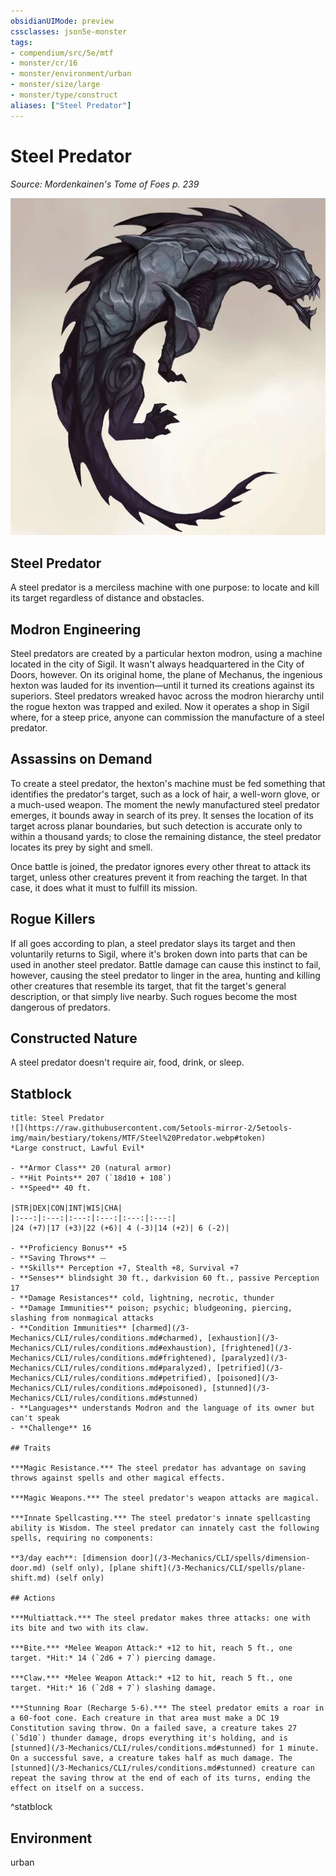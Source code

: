 ```yaml
---
obsidianUIMode: preview
cssclasses: json5e-monster
tags:
- compendium/src/5e/mtf
- monster/cr/16
- monster/environment/urban
- monster/size/large
- monster/type/construct
aliases: ["Steel Predator"]
---
```

# Steel Predator
*Source: Mordenkainen's Tome of Foes p. 239*  

![](https://raw.githubusercontent.com/5etools-mirror-2/5etools-img/main/bestiary/MTF/Steel%20Predator.webp#right)  
## Steel Predator

A steel predator is a merciless machine with one purpose: to locate and kill its target regardless of distance and obstacles.

## Modron Engineering

Steel predators are created by a particular hexton modron, using a machine located in the city of Sigil. It wasn't always headquartered in the City of Doors, however. On its original home, the plane of Mechanus, the ingenious hexton was lauded for its invention—until it turned its creations against its superiors. Steel predators wreaked havoc across the modron hierarchy until the rogue hexton was trapped and exiled. Now it operates a shop in Sigil where, for a steep price, anyone can commission the manufacture of a steel predator.

## Assassins on Demand

To create a steel predator, the hexton's machine must be fed something that identifies the predator's target, such as a lock of hair, a well-worn glove, or a much-used weapon. The moment the newly manufactured steel predator emerges, it bounds away in search of its prey. It senses the location of its target across planar boundaries, but such detection is accurate only to within a thousand yards; to close the remaining distance, the steel predator locates its prey by sight and smell.

Once battle is joined, the predator ignores every other threat to attack its target, unless other creatures prevent it from reaching the target. In that case, it does what it must to fulfill its mission.

## Rogue Killers

If all goes according to plan, a steel predator slays its target and then voluntarily returns to Sigil, where it's broken down into parts that can be used in another steel predator. Battle damage can cause this instinct to fail, however, causing the steel predator to linger in the area, hunting and killing other creatures that resemble its target, that fit the target's general description, or that simply live nearby. Such rogues become the most dangerous of predators.

## Constructed Nature

A steel predator doesn't require air, food, drink, or sleep.


## Statblock

```ad-statblock
title: Steel Predator
![](https://raw.githubusercontent.com/5etools-mirror-2/5etools-img/main/bestiary/tokens/MTF/Steel%20Predator.webp#token)
*Large construct, Lawful Evil*

- **Armor Class** 20 (natural armor)
- **Hit Points** 207 (`18d10 + 108`) 
- **Speed** 40 ft.

|STR|DEX|CON|INT|WIS|CHA|
|:---:|:---:|:---:|:---:|:---:|:---:|
|24 (+7)|17 (+3)|22 (+6)| 4 (-3)|14 (+2)| 6 (-2)|

- **Proficiency Bonus** +5
- **Saving Throws** ⏤
- **Skills** Perception +7, Stealth +8, Survival +7
- **Senses** blindsight 30 ft., darkvision 60 ft., passive Perception 17
- **Damage Resistances** cold, lightning, necrotic, thunder
- **Damage Immunities** poison; psychic; bludgeoning, piercing, slashing from nonmagical attacks
- **Condition Immunities** [charmed](/3-Mechanics/CLI/rules/conditions.md#charmed), [exhaustion](/3-Mechanics/CLI/rules/conditions.md#exhaustion), [frightened](/3-Mechanics/CLI/rules/conditions.md#frightened), [paralyzed](/3-Mechanics/CLI/rules/conditions.md#paralyzed), [petrified](/3-Mechanics/CLI/rules/conditions.md#petrified), [poisoned](/3-Mechanics/CLI/rules/conditions.md#poisoned), [stunned](/3-Mechanics/CLI/rules/conditions.md#stunned)
- **Languages** understands Modron and the language of its owner but can't speak
- **Challenge** 16

## Traits

***Magic Resistance.*** The steel predator has advantage on saving throws against spells and other magical effects.

***Magic Weapons.*** The steel predator's weapon attacks are magical.

***Innate Spellcasting.*** The steel predator's innate spellcasting ability is Wisdom. The steel predator can innately cast the following spells, requiring no components:

**3/day each**: [dimension door](/3-Mechanics/CLI/spells/dimension-door.md) (self only), [plane shift](/3-Mechanics/CLI/spells/plane-shift.md) (self only)

## Actions

***Multiattack.*** The steel predator makes three attacks: one with its bite and two with its claw.

***Bite.*** *Melee Weapon Attack:* +12 to hit, reach 5 ft., one target. *Hit:* 14 (`2d6 + 7`) piercing damage.

***Claw.*** *Melee Weapon Attack:* +12 to hit, reach 5 ft., one target. *Hit:* 16 (`2d8 + 7`) slashing damage.

***Stunning Roar (Recharge 5-6).*** The steel predator emits a roar in a 60-foot cone. Each creature in that area must make a DC 19 Constitution saving throw. On a failed save, a creature takes 27 (`5d10`) thunder damage, drops everything it's holding, and is [stunned](/3-Mechanics/CLI/rules/conditions.md#stunned) for 1 minute. On a successful save, a creature takes half as much damage. The [stunned](/3-Mechanics/CLI/rules/conditions.md#stunned) creature can repeat the saving throw at the end of each of its turns, ending the effect on itself on a success.
```
^statblock

## Environment

urban